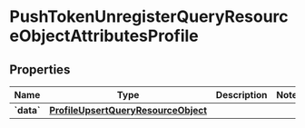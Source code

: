 
# PushTokenUnregisterQueryResourceObjectAttributesProfile

## Properties
| Name | Type | Description | Notes |
| ------------ | ------------- | ------------- | ------------- |
| **&#x60;data&#x60;** | [**ProfileUpsertQueryResourceObject**](ProfileUpsertQueryResourceObject.md) |  |  |



